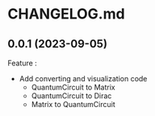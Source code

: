 # CHANGELOG.md

## 0.0.1 (2023-09-05)

Feature :

- Add converting and visualization code
  - QuantumCircuit to Matrix
  - QuantumCircuit to Dirac
  - Matrix to QuantumCircuit
